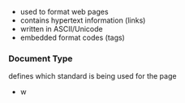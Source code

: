 - used to format web pages
- contains hypertext information (links)
- written in ASCII/Unicode
- embedded format codes (tags)

### Document Type
defines which standard is being used for the page
- w